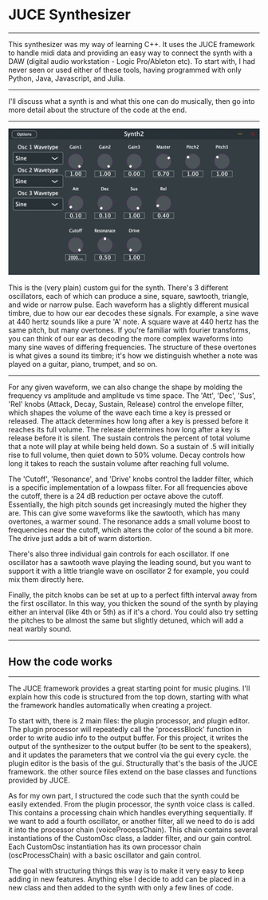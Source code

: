 # JUCE Synthesizer
---
This synthesizer was my way of learning C++. It uses the JUCE framework to handle midi data and providing an easy way to connect the synth with a DAW (digital audio workstation - Logic Pro/Ableton etc). To start with, I had never seen or used either of these tools, having programmed with only Python, Java, Javascript, and Julia.  

---
I'll discuss what a synth is and what this one can do musically, then go into more detail about the structure of the code at the end.  

---
![Custom GUI](https://github.com/LeeSwindell/Synth2/blob/main/images/GUI.png)  

This is the (very plain) custom gui for the synth. There's 3 different oscillators, each of which can produce a sine, square, sawtooth, triangle, and wide or narrow pulse. Each waveform has a slightly different musical timbre, due to how our ear decodes these signals. For example, a sine wave at 440 hertz sounds like a pure 'A' note. A square wave at 440 hertz has the same pitch, but many overtones. If you're familiar with fourier transforms, you can think of our ear as decoding the more complex waveforms into many sine waves of differing frequencies. The structure of these overtones is what gives a sound its timbre; it's how we distinguish whether a note was played on a guitar, piano, trumpet, and so on. 

---
For any given waveform, we can also change the shape by molding the frequency vs amplitude and amplitude vs time space. The 'Att', 'Dec', 'Sus', 'Rel' knobs (Attack, Decay, Sustain, Release) control the envelope filter, which shapes the volume of the wave each time a key is pressed or released. The attack determines how long after a key is pressed before it reaches its full volume. The release determines how long after a key is release before it is silent. The sustain controls the percent of total volume that a note will play at while being held down. So a sustain of .5 will initially rise to full volume, then quiet down to 50% volume. Decay controls how long it takes to reach the sustain volume after reaching full volume.  
  
The 'Cutoff', 'Resonance', and 'Drive' knobs control the ladder filter, which is a specific implementation of a lowpass filter. For all frequencies above the cutoff, there is a 24 dB reduction per octave above the cutoff. Essentially, the high pitch sounds get increasingly muted the higher they are. This can give some waveforms like the sawtooth, which has many overtones, a warmer sound. The resonance adds a small volume boost to frequencies near the cutoff, which alters the color of the sound a bit more. The drive just adds a bit of warm distortion.  
  
There's also three individual gain controls for each oscillator. If one oscillator has a sawtooth wave playing the leading sound, but you want to support it with a little triangle wave on oscillator 2 for example, you could mix them directly here.  
  
Finally, the pitch knobs can be set at up to a perfect fifth interval away from the first oscillator. In this way, you thicken the sound of the synth by playing either an interval (like 4th or 5th) as if it's a chord. You could also try setting the pitches to be almost the same but slightly detuned, which will add a neat warbly sound.  
  
---
## How the code works
---
The JUCE framework provides a great starting point for music plugins. I'll explain how this code is structured from the top down, starting with what the framework handles automatically when creating a project.  
  
To start with, there is 2 main files: the plugin processor, and plugin editor. The plugin processor will repeatedly call the 'processBlock' function in order to write audio info to the output buffer. For this project, it writes the output of the synthesizer to the output buffer (to be sent to the speakers), and it updates the parameters that we control via the gui every cycle. the plugin editor is the basis of the gui. Structurally that's the basis of the JUCE framework. the other source files extend on the base classes and functions provided by JUCE.  
  
As for my own part, I structured the code such that the synth could be easily extended. From the plugin processor, the synth voice class is called. This contains a processing chain which handles everything sequentially. If we want to add a fourth oscillator, or another filter, all we need to do is add it into the processor chain (voiceProcessChain). This chain contains several instantiations of the CustomOsc class, a ladder filter, and our gain control. Each CustomOsc instantiation has its own processor chain (oscProcessChain) with a basic oscillator and gain control.  
  
The goal with structuring things this way is to make it very easy to keep adding in new features. Anything else I decide to add can be placed in a new class and then added to the synth with only a few lines of code.  
